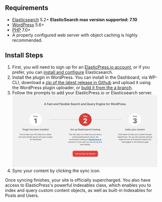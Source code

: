 ## Requirements

* [Elasticsearch](https://www.elastic.co) 5.2+ **ElasticSearch max version supported: 7.10**
* [WordPress](http://wordpress.org) 5.6+
* [PHP](https://php.net/) 7.0+
* A properly configured web server with object caching is highly recommended.

## Install Steps

1. First, you will need to sign up for an [ElasticPress.io account](https://elasticpress.io), or if you prefer, you can [install and configure](https://www.elastic.co/guide/en/elasticsearch/reference/current/setup.html) Elasticsearch.
2. Install the plugin in WordPress. You can install in the Dashboard, via WP-CLI, download a [zip of the latest release in Github](https://github.com/10up/ElasticPress/releases) and upload it using the WordPress plugin uploader, or [build it from the a branch](https://github.com/10up/ElasticPress#building-assets).
3. Follow the prompts to add your ElasticPress.io or Elasticsearch server. <img src="https://github.com/10up/ElasticPress/raw/develop/images/setup-screenshot.png" width="850">
4. Sync your content by clicking the sync icon.

Once syncing finishes, your site is officially supercharged. You also have access to ElasticPress's powerful Indexables class, which enables you to index and query custom content objects, as well as built-in Indexables for Posts and Users.
